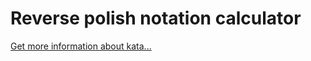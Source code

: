 Reverse polish notation calculator
=
[Get more information about kata...](https://www.codewars.com//kata/52f78966747862fc9a0009ae)